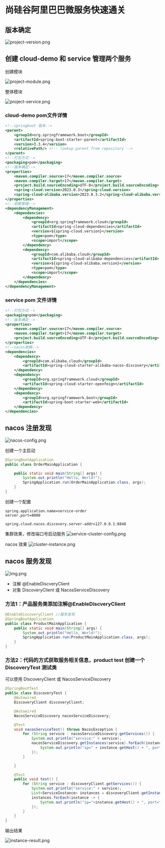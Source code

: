 # 尚硅谷阿里巴巴微服务快速通关

## 版本确定
![project-version.png](img/project/project-version.png)

## 创建 cloud-demo 和 service 管理两个服务
创建模块

![project-module.png](img/project/project-module.png)

整体模块 

![project-service.png](img/project/project-service.png)

### cloud-demo pom文件详情
```xml
<!--springboot 版本-->
<parent>
    <groupId>org.springframework.boot</groupId>
    <artifactId>spring-boot-starter-parent</artifactId>
    <version>3.3.4</version>
    <relativePath/> <!-- lookup parent from repository -->
</parent>
<!--打包方式-->
<packaging>pom</packaging>
<!--版本确定-->
<properties>
    <maven.compiler.source>17</maven.compiler.source>
    <maven.compiler.target>17</maven.compiler.target>
    <project.build.sourceEncoding>UTF-8</project.build.sourceEncoding>
    <spring-cloud.version>2023.0.3</spring-cloud.version>
    <spring-cloud-alibaba.version>2023.0.3.2</spring-cloud-alibaba.version>
</properties>
<!--依赖管理-->
<dependencyManagement>
    <dependencies>
        <dependency>
            <groupId>org.springframework.cloud</groupId>
            <artifactId>spring-cloud-dependencies</artifactId>
            <version>${spring-cloud.version}</version>
            <type>pom</type>
            <scope>import</scope>
        </dependency>
        <dependency>
            <groupId>com.alibaba.cloud</groupId>
            <artifactId>spring-cloud-alibaba-dependencies</artifactId>
            <version>${spring-cloud-alibaba.version}</version>
            <type>pom</type>
            <scope>import</scope>
        </dependency>
    </dependencies>
</dependencyManagement>
```
### service pom 文件详情
```xml
<!--打包方式-->
<packaging>pom</packaging>
<!--版本确定-->
<properties>
    <maven.compiler.source>17</maven.compiler.source>
    <maven.compiler.target>17</maven.compiler.target>
    <project.build.sourceEncoding>UTF-8</project.build.sourceEncoding>
</properties>
<!--nacos依赖-->
<dependencies>
    <dependency>
        <groupId>com.alibaba.cloud</groupId>
        <artifactId>spring-cloud-starter-alibaba-nacos-discovery</artifactId>
    </dependency>
    <dependency>
        <groupId>org.springframework.cloud</groupId>
        <artifactId>spring-cloud-starter-openfeign</artifactId>
    </dependency>
    <dependency>
        <groupId>org.springframework.boot</groupId>
        <artifactId>spring-boot-starter-web</artifactId>
    </dependency>
</dependencies>
```
## nacos 注册发现
![nacos-config.png](img/nacos/nacos-config.png)

创建一个主启动
```java
@SpringBootApplication
public class OrderMainApplication {

    public static void main(String[] args) {
        System.out.println("Hello, World!");
        SpringApplication.run(OrderMainApplication.class, args);
    }
}
```
创建一个配置
```properties
spring.application.name=service-order
server.port=8000

spring.cloud.nacos.discovery.server-addr=127.0.0.1:8848
```
集群效果，修改端口号启动服务
![service-cluster-config.png](img/nacos/service-cluster-config.png)

nacos 效果
![cluster-instance.png](img/nacos/cluster-instance.png)

## nacos 服务发现
![img.png](img/nacos/service-discovery.png)
- 注解 @EnableDiscveryClient
- 对象 DiscoveryClient 或 NacosServiceDiscovery

### 方法1：产品服务类添加注解@EnableDiscveryClient 
```java
@EnableDiscoveryClient //服务发现
@SpringBootApplication
public class ProductMainApplication {
    public static void main(String[] args) {
        System.out.println("Hello, World!");
        SpringApplication.run(ProductMainApplication.class, args);
    }
}
```

### 方法2：代码的方式获取服务相关信息，product test 创建一个 DiscoveryTest 测试类
可以使用 DiscoveryClient 或 NacosServiceDiscovery
```java
@SpringBootTest
public class DiscoveryTest {
    @Autowired
    DiscoveryClient discoveryClient;

    @Autowired
    NacosServiceDiscovery nacosServiceDiscovery;

    @Test
    void nacosServiceTest() throws NacosException {
        for (String service : nacosServiceDiscovery.getServices()) {
            System.out.println("service:" + service);
            nacosServiceDiscovery.getInstances(service).forEach(instance -> {
                System.out.println("ip=" + instance.getHost() + ", port=" + instance.getPort() + ", url=" + instance.getUri());
            });
        }

    }

    @Test
    public void test() {
        for (String service : discoveryClient.getServices()) {
            System.out.println("service:" + service);
            List<ServiceInstance> instances = discoveryClient.getInstances(service);
            instances.forEach(instance -> {
                System.out.println("ip="+instance.getHost() + ", port=" + instance.getPort() + ", url=" + instance.getUri());
            });
        }
    }
}
```
输出结果

![instance-result.png](img/nacos/instance-result.png)